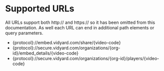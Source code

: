 Supported URLs
========================
All URLs support both http:// and https:// so it has been omitted from this documentation. As well each URL can end in additional path elements or query parameters.

* {protocol}://embed.vidyard.com/share/{video-code}
* {protocol}://secure.vidyard.com/organizations/{org-id}/embed_details/{video-code}
* {protocol}://secure.vidyard.com/organizations/{org-id}/players/{video-code}
